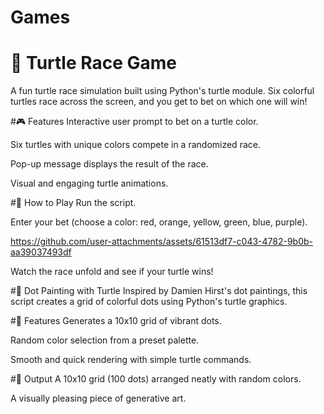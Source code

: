 # Games
# 🐢 Turtle Race Game
A fun turtle race simulation built using Python's turtle module. Six colorful turtles race across the screen, and you get to bet on which one will win!

#🎮 Features
Interactive user prompt to bet on a turtle color.

Six turtles with unique colors compete in a randomized race.

Pop-up message displays the result of the race.

Visual and engaging turtle animations.

#🚀 How to Play
Run the script.

Enter your bet (choose a color: red, orange, yellow, green, blue, purple).

https://github.com/user-attachments/assets/61513df7-c043-4782-9b0b-aa39037493df

Watch the race unfold and see if your turtle wins!

#🎨 Dot Painting with Turtle
Inspired by Damien Hirst's dot paintings, this script creates a grid of colorful dots using Python's turtle graphics.

#🧩 Features
Generates a 10x10 grid of vibrant dots.

Random color selection from a preset palette.

Smooth and quick rendering with simple turtle commands.

#🎨 Output
A 10x10 grid (100 dots) arranged neatly with random colors.

A visually pleasing piece of generative art.

